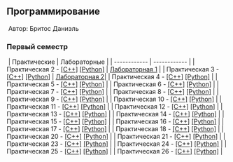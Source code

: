 ## Программирование
​
Автор: Бритос Даниэль
​
### Первый семестр
​
| Практические | Лабораторные |
| ------------ | ------------ |
| Практическая 2 - [[C++]](./Practice/02/C++/) [[Python]](./Practice/02/Python/) | [Лабораторная 1](./Lab/ReadMe.md) |
| Практическая 3 - [[C++]](./Practice/03/C++/) [[Python]](./Practice/03/Python/) | [Лабораторная 2](./Lab2/ReadMe.md)|
| Практическая 4 - [[C++]](./Practice/04/C++/) [[Python]](./Practice/04/Python/) |
| Практическая 5 - [[C++]](./Practice/05/C++/) [[Python]](./Practice/05/Python/) |
| Практическая 6 - [[C++]](./Practice/06/C++/) [[Python]](./Practice/06/Python/) |
| Практическая 7 - [[C++]](./Practice/07/C++/) [[Python]](./Practice/07/Python/) |
| Практическая 8 - [[C++]](./Practice/08/C++/) [[Python]](./Practice/08/Python/) |
| Практическая 9 - [[C++]](./Practice/09/C++/) [[Python]](./Practice/09/Python/) |
| Практическая 10 - [[C++]](./Practice/10/C++/) [[Python]](./Practice/10/Python/) |
| Практическая 11 - [[C++]](./Practice/11/C++/) [[Python]](./Practice/11/Python/) |
| Практическая 12 - [[C++]](./Practice/12/C++/) [[Python]](./Practice/12/Python/) |
| Практическая 13 - [[C++]](./Practice/13/C++/) [[Python]](./Practice/13/Python/) |
| Практическая 14 - [[C++]](./Practice/14/C++/) [[Python]](./Practice/14/Python/) |
| Практическая 15 - [[C++]](./Practice/15/C++/) [[Python]](./Practice/15/Python/) |
| Практическая 16 - [[C++]](./Practice/16/C++/) [[Python]](./Practice/16/Python/) |
| Практическая 17 - [[C++]](./Practice/17/C++/) [[Python]](./Practice/17/Python/) |
| Практическая 18 - [[C++]](./Practice/18/C++/) [[Python]](./Practice/18/Python/) |
| Практическая 20 - [[C++]](./Practice/20/C++/) [[Python]](./Practice/20/Python/) |
| Практическая 21 - [[C++]](./Practice/21/C++/) [[Python]](./Practice/21/Python/) |
| Практическая 23 - [[C++]](./Practice/23/C++/) [[Python]](./Practice/23/Python/) |
| Практическая 24 - [[C++]](./Practice/24/C++/) [[Python]](./Practice/24/Python/) |
| Практическая 25 - [[C++]](./Practice/25/C++/) [[Python]](./Practice/25/Python/) |
| Практическая 26 - [[C++]](./Practice/26/C++/) [[Python]](./Practice/26/Python/) |

